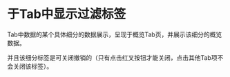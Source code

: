 # 于Tab中显示过滤标签

<p>Tab中数据的某个具体细分的数据展示，呈现于概览Tab页，并展示该细分的概览数据。
<p>并且该细分标签是可关闭撤销的（只有点击红叉按钮才能关闭，点击其他Tab项不会关闭该标签）。
